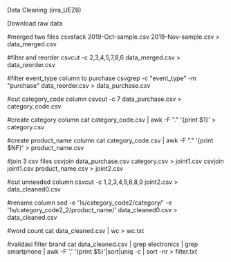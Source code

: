 Data Cleaning (irra_UEZ6)

Download raw data

#merged two files
csvstack 2019-Oct-sample.csv 2019-Nov-sample.csv > data_merged.csv

#filter and reorder
csvcut -c 2,3,4,5,7,8,6 data_merged.csv > data_reorder.csv

#filter event_type column to purchase
csvgrep -c "event_type" -m "purchase" data_reorder.csv > data_purchase.csv

#cut category_code column
csvcut -c 7 data_purchase.csv > category_code.csv

#create category column
cat category_code.csv | awk -F "." '{print $1}' > category.csv

#create product_name column
cat category_code.csv | awk -F "." '{print $NF}' > product_name.csv

#join 3 csv files
csvjoin data_purchase.csv category.csv > joint1.csv
csvjoin joint1.csv product_name.csv > joint2.csv

#cut unneeded column
csvcut -c 1,2,3,4,5,6,8,9 joint2.csv > data_cleaned0.csv

#rename column
sed -e '1s/category_code2/category/' -e '1s/category_code2_2/product_name/' data_cleaned0.csv > data_cleaned.csv

#word count
cat data_cleaned.csv | wc > wc.txt

#validasi filter brand
cat data_cleaned.csv | grep electronics | grep smartphone | awk -F ',' '{print $5}'|sort|uniq -c | sort -nr > filter.txt
